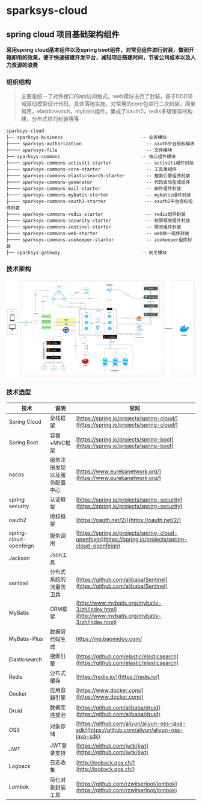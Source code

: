 # sparksys-cloud
## spring cloud 项目基础架构组件
**采用spring cloud基本组件以及spring boot组件，对常见组件进行封装，做到开箱即用的效果，便于快速搭建开发平台，减轻项目搭建时间，节省公司成本以及人力资源的浪费**

### 组织结构
> 主要是统一了对外接口的api访问格式，web模块进行了封装，基于DDD领域驱动模型设计代码，具体落地实施，对常用的core包进行二次封装，简单易用，elasticsearch，mybatis组件。集成了oauth2，redis多级缓存的构建，分布式锁的封装等等

```text
sparksys-cloud
├── sparksys-business       	                  -- 业务模块
├──── sparksys-authorization                        -- oauth平台授权模块
├──── sparksys-file                                 -- 文件模块
├── sparksys-commons                              -- 核心组件模块
├──── sparksys-commons-activiti-starter             -- activiti组件封装
├──── sparksys-commons-core-starter                 -- 工具类组件
├──── sparksys-commons-elasticsearch-starter        -- 搜索引擎组件封装
├──── sparksys-commons-generator                    -- 代码自动生成组件
├──── sparksys-commons-mail-starter                 -- 邮件组件封装
├──── sparksys-commons-mybatis-starter              -- mybatis组件封装
├──── sparksys-commons-oauth2-starter               -- oauth2平台授权组件封装
├──── sparksys-commons-redis-starter                -- redis组件封装
├──── sparksys-commons-security-starter             -- 权限框架组件封装
├──── sparksys-commons-sentinel-starter             -- 限流组件封装
├──── sparksys-commons-web-starter                  -- web统一组件封装
├──── sparksys-commons-zookeeper-starter            -- zookeeper组件封装
├── sparksys-gateway                              -- 网关模块
```

### 技术架构
![分布式系统架构](doc/分布式系统架构图.jpg)
### 技术选型

技术 | 说明 | 官网
----|----|----
Spring Cloud | 全栈框架 | [https://spring.io/projects/spring-cloud/](https://spring.io/projects/spring-cloud/)
Spring Boot | 容器+MVC框架 | [https://spring.io/projects/spring-boot](https://spring.io/projects/spring-boot)
nacos | 服务注册发现以及服务配置中心 | [https://www.eurekanetwork.org/](https://www.eurekanetwork.org/)
spring security | 认证框架 | [https://spring.io/projects/spring-security](https://spring.io/projects/spring-security)
oauth2 | 授权框架 | [https://oauth.net/2/](https://oauth.net/2/)
spring-cloud-openfeign | 服务调用 | [https://spring.io/projects/spring-cloud-openfeign](https://spring.io/projects/spring-cloud-openfeign)
Jackson | Json工具 | |
sentinel | 分布式系统的流量防卫兵 | [https://github.com/alibaba/Sentinel](https://github.com/alibaba/Sentinel)
MyBatis | ORM框架  | [http://www.mybatis.org/mybatis-3/zh/index.html](http://www.mybatis.org/mybatis-3/zh/index.html)
MyBatis-Plus | 数据层代码生成 | https://mp.baomidou.com/ 
Elasticsearch | 搜索引擎 | [https://github.com/elastic/elasticsearch](https://github.com/elastic/elasticsearch)
Redis | 分布式缓存 | [https://redis.io/](https://redis.io/)
Docker | 应用容器引擎 | [https://www.docker.com/](https://www.docker.com/)
Druid | 数据库连接池 | [https://github.com/alibaba/druid](https://github.com/alibaba/druid)
OSS | 对象存储 | [https://github.com/aliyun/aliyun-oss-java-sdk](https://github.com/aliyun/aliyun-oss-java-sdk)
JWT | JWT登录支持 | [https://github.com/jwtk/jjwt](https://github.com/jwtk/jjwt)
Logback | 日志收集 | [http://logback.qos.ch/](http://logback.qos.ch/)
Lombok | 简化对象封装工具 | [https://github.com/rzwitserloot/lombok](https://github.com/rzwitserloot/lombok)
